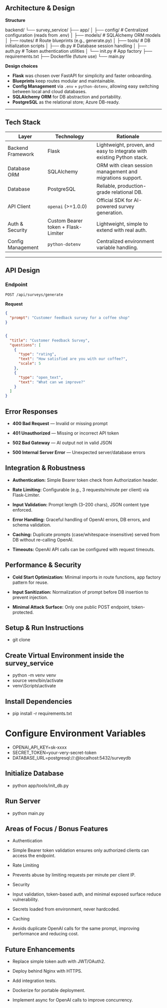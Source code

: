 ## Architecture & Design

**Structure**

backend/
└── survey_service/
├── app/
│ ├── config/ # Centralized configuration (reads from .env)
│ ├── models/ # SQLAlchemy ORM models
│ ├── routes/ # Route blueprints (e.g., generate.py)
│ ├── tools/ # DB initialization scripts
│ ├── db.py # Database session handling
│ ├── auth.py # Token authentication utilities
│ └── init.py # App factory
├── requirements.txt
├── Dockerfile (future use)
└── main.py

**Design choices**
- **Flask** was chosen over FastAPI for simplicity and faster onboarding.
- **Blueprints** keep routes modular and maintainable.
- **Config Management** via `.env` + `python-dotenv`, allowing easy switching between local and cloud databases.
- **SQLAlchemy ORM** for DB abstraction and portability.
- **PostgreSQL** as the relational store; Azure DB-ready.

---

## Tech Stack

| Layer               | Technology                       | Rationale                                                                 |
|---------------------|-----------------------------------|---------------------------------------------------------------------------|
| Backend Framework   | Flask                            | Lightweight, proven, and easy to integrate with existing Python stack.   |
| Database ORM        | SQLAlchemy                       | ORM with clean session management and migrations support.                |
| Database            | PostgreSQL                       | Reliable, production-grade relational DB.                                |
| API Client          | `openai` (>=1.0.0)               | Official SDK for AI-powered survey generation.                           |
| Auth & Security     | Custom Bearer token + Flask-Limiter | Lightweight, simple to extend with real auth.                            |
| Config Management   | `python-dotenv`                  | Centralized environment variable handling.                               |

---

## API Design

### Endpoint
`POST /api/surveys/generate`

**Request**
```json
{
  "prompt": "Customer feedback survey for a coffee shop"
}


{
  "title": "Customer Feedback Survey",
  "questions": [
    {
      "type": "rating",
      "text": "How satisfied are you with our coffee?",
      "scale": 5
    },
    {
      "type": "open_text",
      "text": "What can we improve?"
    }
  ]
}
```

## Error Responses

- **400 Bad Request** — Invalid or missing prompt

- **401 Unauthorized** — Missing or incorrect API token

- **502 Bad Gateway** — AI output not in valid JSON

- **500 Internal Server Error** — Unexpected server/database errors

## Integration & Robustness

- **Authentication:** Simple Bearer token check from Authorization header.

- **Rate Limiting:** Configurable (e.g., 3 requests/minute per client) via Flask-Limiter.

- **Input Validation:** Prompt length (3–200 chars), JSON content type enforced.

- **Error Handling:** Graceful handling of OpenAI errors, DB errors, and schema validation.

- **Caching:** Duplicate prompts (case/whitespace-insensitive) served from DB without re-calling OpenAI.

- **Timeouts:** OpenAI API calls can be configured with request timeouts.

## Performance & Security
- **Cold Start Optimization:** Minimal imports in route functions, app factory pattern for reuse.

- **Input Sanitization:** Normalization of prompt before DB insertion to prevent injection.

- **Minimal Attack Surface:** Only one public POST endpoint, token-protected.

## Setup & Run Instructions

- git clone

## Create Virtual Environment inside the survey_service

- python -m venv venv
- source venv/bin/activate  
- venv\Scripts\activate  

## Install Dependencies
- pip install -r requirements.txt

# Configure Environment Variables
- OPENAI_API_KEY=sk-xxxx
- SECRET_TOKEN=your-very-secret-token
- DATABASE_URL=postgresql://<user>:<pass>@localhost:5432/surveydb

## Initialize Database
- python app/tools/init_db.py

## Run Server
- python main.py


## Areas of Focus / Bonus Features
- Authentication

- Simple Bearer token validation ensures only authorized clients can access the endpoint.

- Rate Limiting

- Prevents abuse by limiting requests per minute per client IP.

- Security

- Input validation, token-based auth, and minimal exposed surface reduce vulnerability.

- Secrets loaded from environment, never hardcoded.

- Caching

- Avoids duplicate OpenAI calls for the same prompt, improving performance and reducing cost.

## Future Enhancements

- Replace simple token auth with JWT/OAuth2.

- Deploy behind Nginx with HTTPS.

- Add integration tests.

- Dockerize for portable deployment.

- Implement async for OpenAI calls to improve concurrency.